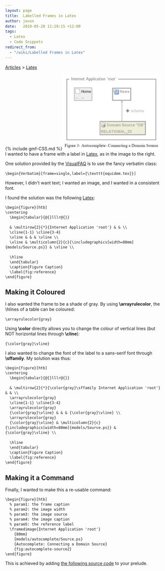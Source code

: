 ```yaml
---
layout: page
title:  Labelled Frames in Latex
author: jevon
date:   2010-05-28 11:29:15 +12:00
tags:
  - Latex
  - Code Snippets
redirect_from:
  - "/wiki/Labelled Frames in Latex"
---
```


[Articles](Articles.md) > [Latex](Latex.md)

{% include gmf-CSS.md %}<img src="/img/gmf/latex-frame.png" class="gmf">I wanted to have a frame with a label in [Latex](Latex.md), as in the image to the right.

One solution provided by the <a href="http://ctan.tug.org/tex-archive/info/visualFAQ/visualFAQ.pdf">VisualFAQ</a> is to use the fancy verbatim class:

`\begin{Verbatim}[frame=single,label={\texttt{equidem.tex}}]`

However, I didn't want text; I wanted an image, and I wanted in a consistent font.

I found the solution was the following [Latex](Latex.md):

```
\begin{figure}[htb]
\centering
  \begin{tabular}{@{}lllr@{}}
    
  & \multirow{2}{*}{Internet Application 'root'} & & \\
  \cline{1-1} \cline{3-4}
  \vline & & & \vline \\
  \vline & \multicolumn{2}{c}{\includegraphics[width=80mm]{models/Source.ps}} & \vline \\
    
  \hline
  \end{tabular}
  \caption{Figure Caption}
  \label{fig:reference}
\end{figure}
```

## Making it Coloured
I also wanted the frame to be a shade of gray. By using **\arrayrulecolor**, the \hlines of a table can be coloured:

`\arrayrulecolor{gray}`

Using **\color** directly allows you to change the colour of vertical lines (but NOT horizontal lines through **\cline**):

`{\color{gray}\vline}`

I also wanted to change the font of the label to a sans-serif font through **\sffamily**. My solution was thus:

```
\begin{figure}[htb]
\centering
  \begin{tabular}{@{}lllr@{}}
    
  & \multirow{2}{*}{\color{gray}\sffamily Internet Application 'root'} & & \\
  \arrayrulecolor{gray}
  \cline{1-1} \cline{3-4}
  \arrayrulecolor{gray}
  {\color{gray}\vline} & & & {\color{gray}\vline} \\
  \arrayrulecolor{gray}
  {\color{gray}\vline} & \multicolumn{2}{c}{\includegraphics[width=80mm]{models/Source.ps}} & {\color{gray}\vline} \\
    
  \hline
  \end{tabular}
  \caption{Figure Caption}
  \label{fig:reference}
\end{figure}
```

## Making it a Command
Finally, I wanted to make this a re-usable command:

```
\begin{figure}[htb]
  % param1: the frame caption
  % param2: the image width
  % param3: the image source
  % param4: the image caption
  % param5: the reference label
  \framedimage{Internet Application 'root'}
    {80mm}
    {models/autocomplete/Source.ps}
    {Autocomplete: Connecting a Domain Source}
    {fig:autocomplete-source2}
\end{figure}
```

This is achieved by adding <a href="http://code.google.com/p/iaml/source/browse/trunk/org.openiaml.docs.tools/latex/framedimage.tex?r=2306">the following source code</a> to your prelude.
